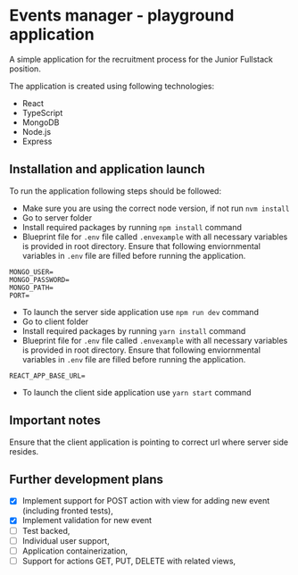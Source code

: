 # Events manager - playground application

A simple application for the recruitment process for the Junior Fullstack position.

The application is created using following technologies:

- React
- TypeScript
- MongoDB
- Node.js
- Express

## Installation and application launch

To run the application following steps should be followed:

- Make sure you are using the correct node version, if not run `nvm install`
- Go to server folder
- Install required packages by running `npm install` command
- Blueprint file for `.env` file called `.envexample` with all necessary variables is provided in root directory. Ensure that following enviornmental variables in `.env` file are filled before running the application.

```
MONGO_USER=
MONGO_PASSWORD=
MONGO_PATH=
PORT=
```

- To launch the server side application use `npm run dev` command
- Go to client folder
- Install required packages by running `yarn install` command
- Blueprint file for `.env` file called `.envexample` with all necessary variables is provided in root directory. Ensure that following enviornmental variables in `.env` file are filled before running the application.

```
REACT_APP_BASE_URL=
```

- To launch the client side application use `yarn start` command

## Important notes

Ensure that the client application is pointing to correct url where server side resides.

## Further development plans

- [x] Implement support for POST action with view for adding new event (including fronted tests),
- [x] Implement validation for new event
- [ ] Test backed,
- [ ] Individual user support,
- [ ] Application containerization,
- [ ] Support for actions GET, PUT, DELETE with related views,
